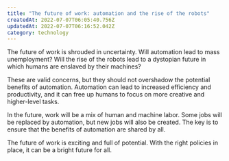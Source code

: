 ```yaml
---
title: "The future of work: automation and the rise of the robots"
createdAt: 2022-07-07T06:05:40.756Z
updatedAt: 2022-07-07T06:16:52.042Z
category: technology
---
```


The future of work is shrouded in uncertainty. Will automation lead to mass unemployment? Will the rise of the robots lead to a dystopian future in which humans are enslaved by their machines?

These are valid concerns, but they should not overshadow the potential benefits of automation. Automation can lead to increased efficiency and productivity, and it can free up humans to focus on more creative and higher-level tasks.

In the future, work will be a mix of human and machine labor. Some jobs will be replaced by automation, but new jobs will also be created. The key is to ensure that the benefits of automation are shared by all.

The future of work is exciting and full of potential. With the right policies in place, it can be a bright future for all.
